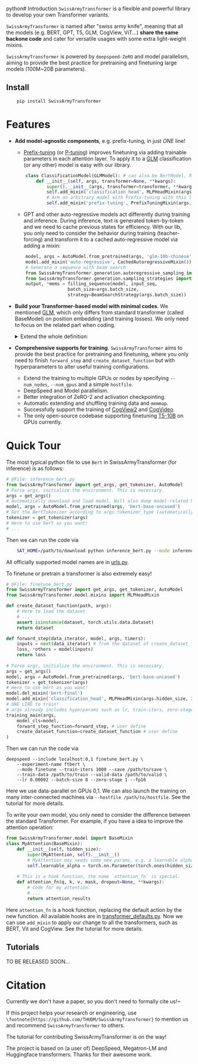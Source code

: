 python# Introduction
`SwissArmyTransformer` is a flexible and powerful library to develop your own Transformer variants.

`SwissArmyTransformer` is named after "swiss army knife", meaning that all the models (e.g. BERT, GPT, T5, GLM, CogView, ViT...) **share the same backone code** and cater for versatile usages with some extra light-weight mixins. 

`SwissArmyTransformer` is powered by `deepspeed-ZeRO` and model parallelism, aiming to provide the best practice for pretraining and finetuning large models (100M\~20B parameters). 
## Install
```
    pip install SwissArmyTransformer
```
# Features

* **Add model-agnostic components**, e.g. prefix-tuning, in just *ONE* line! 

    - [Prefix-tuning](https://arxiv.org/pdf/2101.00190) (or [P-tuning](https://arxiv.org/abs/2103.10385)) improves finetuning via adding trainable parameters in each attention layer. To apply it to a [GLM](https://arxiv.org/pdf/2103.10360.pdf) classification (or any other) model is easy with our library.

    ```python
        class ClassificationModel(GLMModel): # can also be BertModel, RobertaModel, etc. 
            def __init__(self, args, transformer=None, **kwargs):
                super().__init__(args, transformer=transformer, **kwargs)
                self.add_mixin('classification_head', MLPHeadMixin(args.hidden_size, 2048, 1))
                # Arm an arbitrary model with Prefix-tuning with this line!
                self.add_mixin('prefix-tuning', PrefixTuningMixin(args.num_layers, args.hidden_size // args.num_attention_heads, args.num_attention_heads, args.prefix_len))
    ```

    - GPT and other auto-regressive models act differently during training and inference. During inference, text is generated token-by-token and we need to cache previous states for efficiency. With our lib, you only need to consider the behavior during training (teacher-forcing) and transform it to a cached auto-regressive model via adding a mixin:

    ```python
        model, args = AutoModel.from_pretrained(args, 'glm-10b-chinese')
        model.add_mixin('auto-regressive', CachedAutoregressiveMixin())
        # Generate a sequence with beam search
        from SwissArmyTransformer.generation.autoregressive_sampling import filling_sequence
        from SwissArmyTransformer.generation.sampling_strategies import BeamSearchStrategy
        output, *mems = filling_sequence(model, input_seq,
                        batch_size=args.batch_size,
                        strategy=BeamSearchStrategy(args.batch_size))
    ```     


* **Build your Transformer-based model with minimal codes**. We mentioned [GLM](https://arxiv.org/pdf/2103.10360.pdf), which only differs from standard transformer (called BaseModel) on position embedding (and training losses). We only need to focus on the related part when coding.

    <details><summary>Extend the whole definition: </summary><p>

    ```python
    class BlockPositionEmbeddingMixin(BaseMixin):
        # Here define parameters for the mixin
        def __init__(self, max_sequence_length, hidden_size, init_method_std=0.02):
            super(BlockPositionEmbeddingMixin, self).__init__()
            self.max_sequence_length = max_sequence_length
            self.hidden_size = hidden_size
            self.block_position_embeddings = torch.nn.Embedding(max_sequence_length, hidden_size)
            torch.nn.init.normal_(self.block_position_embeddings.weight, mean=0.0, std=init_method_std)
        
        # Here define the method for the mixin
        def position_embedding_forward(self, position_ids, **kwargs):
            position_ids, block_position_ids = position_ids[:, 0], position_ids[:, 1]
            position_embeddings = self.transformer.position_embeddings(position_ids)
            block_position_embeddings = self.block_position_embeddings(block_position_ids)
            return position_embeddings + block_position_embeddings

    class GLMModel(BaseModel):
        def __init__(self, args, transformer=None, parallel_output=True):
            super().__init__(args, transformer=transformer, parallel_output=parallel_output)
            self.add_mixin('block_position_embedding', 
                BlockPositionEmbeddingMixin(args.max_sequence_length, args.hidden_size)
            ) # Add the mixin for GLM
    ```

*  **Comprehensive supports for training**. `SwissArmyTransformer` aims to provide the best practice for pretraining and finetuning, where you only need to finish `forward_step` and `create_dataset_function` but with hyperparameters to alter useful training configurations.
    - Extend the training to multiple GPUs or nodes by specifying `--num_nodes`, `--num_gpus` and a simple `hostfile`. 
    - DeepSpeed and Model parallelism.
    - Better integration of ZeRO-2 and activation checkpointing.
    - Automatic extending and shuffling training data and `memmap`. 
    - Successfully support the training of [CogView2](http://github.com/THUDM/CogView2) and [CogVideo](https://github.com/THUDM/cogvideo).
    - The only open-source codebase supporting finetuning [T5-10B](https://arxiv.org/abs/1910.10683) on GPUs currently.

</p></details>


# Quick Tour

The most typical python file to use `Bert` in SwissArmyTransformer (for inference) is as follows:
```python
# @File: inference_bert.py
from SwissArmyTransformer import get_args, get_tokenizer, AutoModel
# Parse args, initialize the environment. This is necessary.
args = get_args() 
# Automatically download and load model. Will also dump model-related hyperparameters to args.
model, args = AutoModel.from_pretrained(args, 'bert-base-uncased') 
# Get the BertTokenizer according to args.tokenizer_type (automatically set).
tokenizer = get_tokenizer(args) 
# Here to use bert as you want!
# ...
```
Then we can run the code via
```bash
    SAT_HOME=/path/to/download python inference_bert.py --mode inference
```
All officially supported model names are in [urls.py](SwissArmyTransformer/resources/urls.py).

To finetune or pretrain a transformer is also extremely easy!
```python
# @File: finetune_bert.py
from SwissArmyTransformer import get_args, get_tokenizer, AutoModel
from SwissArmyTransformer.model.mixins import MLPHeadMixin

def create_dataset_function(path, args):
    # Here to load the dataset
    # ...
    assert isinstance(dataset, torch.utils.data.Dataset)
    return dataset

def forward_step(data_iterator, model, args, timers):
    inputs = next(data_iterator) # from the dataset of create_dataset_function.
    loss, *others = model(inputs)
    return loss
    
# Parse args, initialize the environment. This is necessary.
args = get_args() 
model, args = AutoModel.from_pretrained(args, 'bert-base-uncased') 
tokenizer = get_tokenizer(args) 
# Here to use bert as you want!
model.del_mixin('bert-final')
model.add_mixin('classification_head', MLPHeadMixin(args.hidden_size, 2048, 1))
# ONE LINE to train! 
# args already includes hyperparams such as lr, train-iters, zero-stage ...
training_main(args, 
    model_cls=model, 
    forward_step_function=forward_step, # user define
    create_dataset_function=create_dataset_function # user define
)
```
Then we can run the code via
```shell
deepspeed --include localhost:0,1 finetune_bert.py \
    --experiment-name ftbert \
    --mode finetune --train-iters 1000 --save /path/to/save \
    --train-data /path/to/train --valid-data /path/to/valid \
    --lr 0.00002 --batch-size 8 --zero-stage 1 --fp16
```
Here we use data-parallel on GPUs 0,1. We can also launch the training on many inter-connected machines via `--hostfile /path/to/hostfile`. See the tutorial for more details.

To write your own model, you only need to consider the difference between the standard Transformer. For example, if you have a idea to improve the attention operation:
```python
from SwissArmyTransformer.model import BaseMixin
class MyAttention(BaseMixin):
    def __init__(self, hidden_size):
        super(MyAttention, self).__init__()
        # MyAttention may needs some new params, e.g. a learnable alpha.
        self.learnable_alpha = torch.nn.Parameter(torch.ones(hidden_size))
    
    # This is a hook function, the name `attention_fn` is special.
    def attention_fn(q, k, v, mask, dropout=None, **kwargs):
        # Code for my attention.
        # ...
        return attention_results
```
Here `attention_fn` is a hook function, replacing the default action by the new function. All available hooks are in [transformer_defaults.py](/SwissArmyTransformer/transformer_defaults.py). 
Now we can use `add_mixin` to apply our change to all the transformers, such as BERT, Vit and CogView. See the tutorial for more details. 

## Tutorials 
TO BE RELEASED SOON...

# Citation
Currently we don't have a paper, so you don't need to formally cite us!~ 

If this project helps your research or engineering, use `\footnote{https://github.com/THUDM/SwissArmyTransformer}` to mention us and recommend `SwissArmyTransformer` to others.

The tutorial for contributing SwissArmyTransformer is on the way!

The project is based on (a user of) DeepSpeed, Megatron-LM and Huggingface transformers. Thanks for their awesome work.
